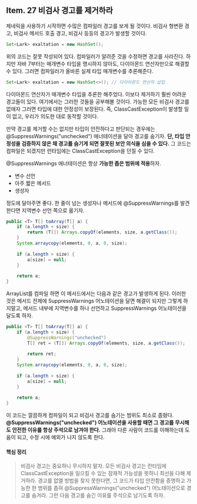 ## Item. 27 비검사 경고를 제거하라



 제네릭을 사용하기 시작하면 수많은 컴파일러 경고를 보게 될 것이다. 비검사 형변환 경고, 비검사 메서드 호출 경고, 비검사 등등의 경고가 발생할 것이다.



 ```java
Set<Lark> exaltation = new HashSet();
 ```

 위의 코드는 잘못 작성되어 있다. 컴파일러가 알려준 것을 수정하면 경고를 사라진다. 하지만 자바 7부터는 매개변수 타입을 명시하지 않아도, 다이아몬드 연산자만으로 해결할 수 있다. 그러면 컴파일러가 올바른 실제 타입 매개변수를 추론해준다.

```java
Set<Lark> exaltation = new HashSet<>(); // 다이아몬드 연산자 삽입
```

다이아몬드 연산자가 매개변수 타입을 추론한 해주었다. 이보다 제거하기 훨씬 어려운 경고들이 있다. 여기에서는 그러한 것들을 공부해볼 것이다. 가능한 모든 비검사 경고를 없애자 그러면 타입에 대한 안정성이 보장된다. 즉, ClassCastException이 발생할 일이 없고, 우리가 의도한 대로 동작할 것이다.

만약 경고를 제거할 수는 없지만 타입이 안전하다고 판단되는 경우에는 @SuppressWarnings("unchecked") 애너테이션을 달아 경고를 숨기자. **단, 타입 안정성을 검증하지 않은 채 경고를 숨기게 되면 잘못된 보안 의식을 심을 수 있다.** 그 코드는 컴파일은 되겠지만 런타임에는 ClassCastException을 던질 수 있다.

 @SuppressWarnings 애너테이션은 항상 **가능한 좁은 범위에 적용**하자. 

- 변수 선언
- 아주 짧은 메서드
- 생성자

정도에 달아주면 좋다. 한 줄이 넘는 생성자나 메서드에 @SuppressWarnings를 발견한다면 지역변수 선언 쪽으로 옮기자.



```java
public <T> T[] toArray(T[] a) {
    if (a.length < size) {
        return (T[]) Arrays.copyOf(elements, size, a.getClass());       
    }
    System.arraycopy(elements, 0, a, 0, size);
    
    if (a.length > size) {
        a[size] = null;
    }
    
    return a;
}
```

ArrayList를 컴파일 하면 이 메서드에서는 다음과 같은 경고가 발생하게 된다. 이러한 것은 메서드 전체에 SuppressWarnings 어노테이션을 달면 해결이 되지만 그렇게 하지말고, 메서드 내부에 지역변수를 하나 선언하고 SuppressWarnings 어노테이션을 달도록 하자.

```java
public <T> T[] toArray(T[] a) {
    if (a.length < size) {
        @SuppressWarnings("unchecked")
        T[] ret = (T[]) Arrays.copyOf(elements, size, a.getClass());
        
        return ret;
    }
    System.arraycopy(elements, 0, a, 0, size);
    
    if (a.length > size) {
        a[size] = null;
    }
    
    return a;
}
```

이 코드는 깔끔하게 컴파일이 되고 비검사 경고를 숨기는 범위도 최소로 좁혔다. **@SuppressWarnings("unchecked") 어노테이션을 사용할 때면 그 경고를 무시해도 안전한 이유를 항상 주석으로 남겨야 한다.** 그래야 다른 사람이 코드를 이해하는데 도움이 되고, 수정 시에 예외가 나지 않도록 한다.



#### 핵심 정리

> 비검사 경고는 중요하니 무시하지 말자. 모든 비검사 경고는 런타임에 ClassCastException을 일으킬 수 있는 잠재적 가능성을 뜻하니 최선을 다해 제거하라. 경고를 없앨 방법을 찾지 못한다면, 그 코드가 타입 안전함을 증명하고 가능한 한 범위를 좁혀 @SuppressWarnings("unchecked") 어노테이션으로 경고를 숨겨라. 그런 다음 경고를 숨긴 이유를 주석으로 남기도록 하자.


